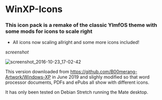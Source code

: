 # WinXP-Icons
### This icon pack is a remake of the classic YlmfOS theme with some mods for icons to scale right

- All icons now scaling allright and some more icons included!

*screenshot*

![screenshot_2016-10-23_17-02-42](https://cloud.githubusercontent.com/assets/15310985/19629397/873d0644-9942-11e6-90f9-b55e618cda29.png)



This version downloaded from https://github.com/B00merang-Artwork/Windows-XP in June 2019 and slighly modified so that word processor documents, PDFs and ePubs all show with different icons. 

It has only been tested on Debian Stretch running the Mate desktop.
